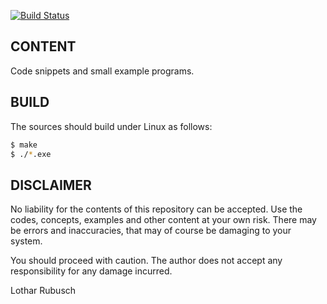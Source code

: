 
[![Build Status](https://travis-ci.org/Rubusch/c.png?branch=master)](https://travis-ci.org/Rubusch/c)

## CONTENT

Code snippets and small example programs.


## BUILD

The sources should build under Linux as follows:

```bash
$ make
$ ./*.exe
```


## DISCLAIMER

No liability for the contents of this repository can be accepted. Use the codes,
concepts, examples and other content at your own risk. There may be errors and
inaccuracies, that may of course be damaging to your system.

You should proceed with caution. The author does not accept any responsibility
for any damage incurred.

Lothar Rubusch
